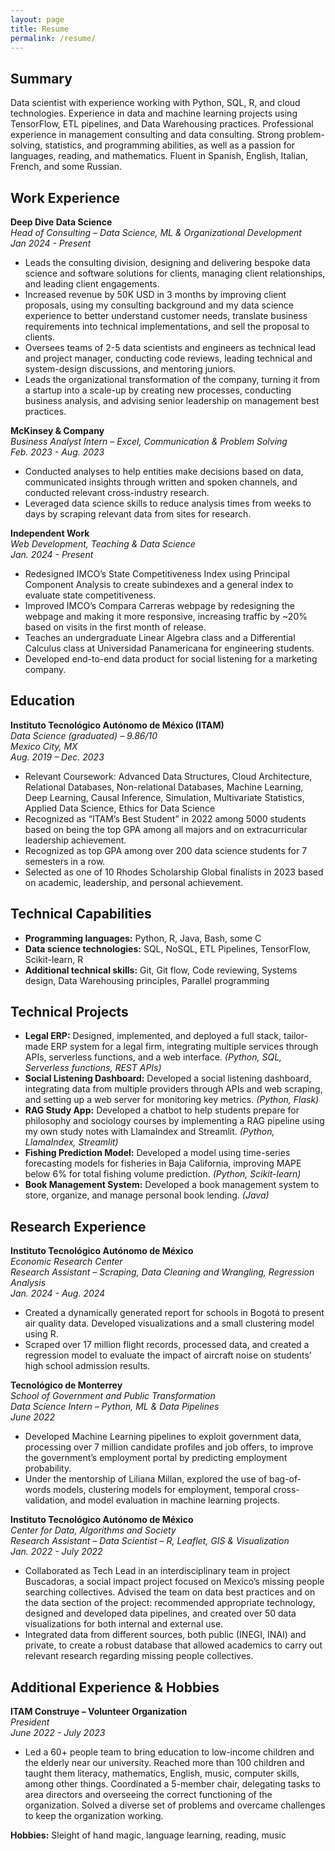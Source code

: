 ```yaml
---
layout: page
title: Resume
permalink: /resume/
---
```


## Summary

Data scientist with experience working with Python, SQL, R, and cloud technologies. Experience in data and machine learning projects using TensorFlow, ETL pipelines, and Data Warehousing practices. Professional experience in management consulting and data consulting. Strong problem-solving, statistics, and programming abilities, as well as a passion for languages, reading, and mathematics. Fluent in Spanish, English, Italian, French, and some Russian.

## Work Experience

**Deep Dive Data Science**  
*Head of Consulting – Data Science, ML & Organizational Development*  
*Jan 2024 - Present*

- Leads the consulting division, designing and delivering bespoke data science and software solutions for clients, managing client relationships, and leading client engagements.
- Increased revenue by 50K USD in 3 months by improving client proposals, using my consulting background and my data science experience to better understand customer needs, translate business requirements into technical implementations, and sell the proposal to clients.
- Oversees teams of 2-5 data scientists and engineers as technical lead and project manager, conducting code reviews, leading technical and system-design discussions, and mentoring juniors.
- Leads the organizational transformation of the company, turning it from a startup into a scale-up by creating new processes, conducting business analysis, and advising senior leadership on management best practices.

**McKinsey & Company**  
*Business Analyst Intern – Excel, Communication & Problem Solving*  
*Feb. 2023 - Aug. 2023*

- Conducted analyses to help entities make decisions based on data, communicated insights through written and spoken channels, and conducted relevant cross-industry research.
- Leveraged data science skills to reduce analysis times from weeks to days by scraping relevant data from sites for research.

**Independent Work**  
*Web Development, Teaching & Data Science*  
*Jan. 2024 - Present*

- Redesigned IMCO’s State Competitiveness Index using Principal Component Analysis to create subindexes and a general index to evaluate state competitiveness.
- Improved IMCO’s Compara Carreras webpage by redesigning the webpage and making it more responsive, increasing traffic by ~20% based on visits in the first month of release.
- Teaches an undergraduate Linear Algebra class and a Differential Calculus class at Universidad Panamericana for engineering students.
- Developed end-to-end data product for social listening for a marketing company.

## Education

**Instituto Tecnológico Autónomo de México (ITAM)**  
*Data Science (graduated) – 9.86/10*  
*Mexico City, MX*  
*Aug. 2019 – Dec. 2023*

- Relevant Coursework: Advanced Data Structures, Cloud Architecture, Relational Databases, Non-relational Databases, Machine Learning, Deep Learning, Causal Inference, Simulation, Multivariate Statistics, Applied Data Science, Ethics for Data Science
- Recognized as “ITAM’s Best Student” in 2022 among 5000 students based on being the top GPA among all majors and on extracurricular leadership achievement.
- Recognized as top GPA among over 200 data science students for 7 semesters in a row.
- Selected as one of 10 Rhodes Scholarship Global finalists in 2023 based on academic, leadership, and personal achievement.

## Technical Capabilities

- **Programming languages:** Python, R, Java, Bash, some C
- **Data science technologies:** SQL, NoSQL, ETL Pipelines, TensorFlow, Scikit-learn, R
- **Additional technical skills:** Git, Git flow, Code reviewing, Systems design, Data Warehousing principles, Parallel programming

## Technical Projects

- **Legal ERP:** Designed, implemented, and deployed a full stack, tailor-made ERP system for a legal firm, integrating multiple services through APIs, serverless functions, and a web interface. *(Python, SQL, Serverless functions, REST APIs)*
- **Social Listening Dashboard:** Developed a social listening dashboard, integrating data from multiple providers through APIs and web scraping, and setting up a web server for monitoring key metrics. *(Python, Flask)*
- **RAG Study App:** Developed a chatbot to help students prepare for philosophy and sociology courses by implementing a RAG pipeline using my own study notes with LlamaIndex and Streamlit. *(Python, LlamaIndex, Streamlit)*
- **Fishing Prediction Model:** Developed a model using time-series forecasting models for fisheries in Baja California, improving MAPE below 6% for total fishing volume prediction. *(Python, Scikit-learn)*
- **Book Management System:** Developed a book management system to store, organize, and manage personal book lending. *(Java)*


## Research Experience

**Instituto Tecnológico Autónomo de México**  
*Economic Research Center*  
*Research Assistant – Scraping, Data Cleaning and Wrangling, Regression Analysis*  
*Jan. 2024 - Aug. 2024*

- Created a dynamically generated report for schools in Bogotá to present air quality data. Developed visualizations and a small clustering model using R.
- Scraped over 17 million flight records, processed data, and created a regression model to evaluate the impact of aircraft noise on students’ high school admission results.

**Tecnológico de Monterrey**  
*School of Government and Public Transformation*  
*Data Science Intern – Python, ML & Data Pipelines*  
*June 2022*

- Developed Machine Learning pipelines to exploit government data, processing over 7 million candidate profiles and job offers, to improve the government’s employment portal by predicting employment probability.
- Under the mentorship of Liliana Millan, explored the use of bag-of-words models, clustering models for employment, temporal cross-validation, and model evaluation in machine learning projects.

**Instituto Tecnológico Autónomo de México**  
*Center for Data, Algorithms and Society*  
*Research Assistant – Data Scientist – R, Leaflet, GIS & Visualization*  
*Jan. 2022 - July 2022*

- Collaborated as Tech Lead in an interdisciplinary team in project Buscadoras, a social impact project focused on Mexico’s missing people searching collectives. Advised the team on data best practices and on the data section of the project: recommended appropriate technology, designed and developed data pipelines, and created over 50 data visualizations for both internal and external use.
- Integrated data from different sources, both public (INEGI, INAI) and private, to create a robust database that allowed academics to carry out relevant research regarding missing people collectives.

## Additional Experience & Hobbies

**ITAM Construye – Volunteer Organization**  
*President*  
*June 2022 - July 2023*

- Led a 60+ people team to bring education to low-income children and the elderly near our university. Reached more than 100 children and taught them literacy, mathematics, English, music, computer skills, among other things. Coordinated a 5-member chair, delegating tasks to area directors and overseeing the correct functioning of the organization. Solved a diverse set of problems and overcame challenges to keep the organization working.

**Hobbies:** Sleight of hand magic, language learning, reading, music